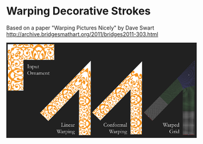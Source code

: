 # Warping Decorative Strokes

Based on a paper "Warping Pictures Nicely" by Dave Swart
http://archive.bridgesmathart.org/2011/bridges2011-303.html

![alt tag](https://github.com/azer89/ConformalDecorativeStrokes/raw/master/screenshot.png)
